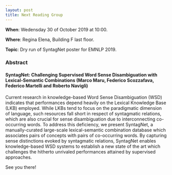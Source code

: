 ```yaml
---
layout: post
title: Next Reading Group
---
```


**When**:  Wedensday 30 of October 2019 at 10:00.

**Where**: Regina Elena, Building F last floor.

**Topic**: Dry run of SyntagNet poster for EMNLP 2019.
   
### Abstract
  
#### SyntagNet: Challenging Supervised Word Sense Disambiguation with Lexical-Semantic Combinations (Marco Maru, Federico Scozzafava, Federico Martelli and Roberto Navigli)
Current research in knowledge-based Word Sense Disambiguation (WSD) indicates that performances depend 
heavily on the Lexical Knowledge Base (LKB) employed. While LKBs tend to focus on the paradigmatic 
dimension of language, such resources fall short in respect of syntagmatic relations, which are also
crucial for sense disambiguation due to interconnecting co-occurring words. 
To address this deficiency, we present SyntagNet, a manually-curated large-scale lexical-semantic 
combination database which associates pairs of concepts with pairs of co-occurring words. 
By capturing sense distinctions evoked by syntagmatic relations, SyntagNet enables knowledge-based 
WSD systems to establish a new state of the art which challenges the hitherto unrivaled performances 
attained by supervised approaches.

See you there!
